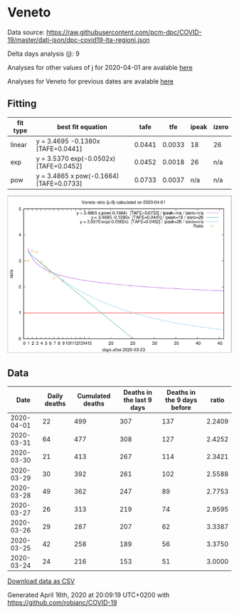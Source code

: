 # Veneto

Data source: https://raw.githubusercontent.com/pcm-dpc/COVID-19/master/dati-json/dpc-covid19-ita-regioni.json

Delta days analysis (j): 9

Analyses for other values of j for 2020-04-01 are avalable [here](../2020-04-01/README.md)

Analyses for Veneto for previous dates are avalable [here](../README.md)

## Fitting 
|fit type|best fit equation|tafe|tfe|ipeak|izero|
|-------|-----|--------|------|---|---|
|linear|y = 3.4695 -0.1380x  [TAFE=0.0441]|0.0441|0.0033|18|26|
|exp|y = 3.5370 exp(-0.0502x)  [TAFE=0.0452]|0.0452|0.0018|26|n/a|
|pow|y = 3.4865 x pow(-0.1664)  [TAFE=0.0733]|0.0733|0.0037|n/a|n/a|

![Plot](COVID-19_veneto_j9_2020-04-01.png)

## Data
|Date|Daily deaths|Cumulated deaths|Deaths in the last 9 days|Deaths in the 9 days before|ratio|
|----|----------|-----------|-------|--------------------|-----|
|2020-04-01|22|499|307|137|2.2409|
|2020-03-31|64|477|308|127|2.4252|
|2020-03-30|21|413|267|114|2.3421|
|2020-03-29|30|392|261|102|2.5588|
|2020-03-28|49|362|247|89|2.7753|
|2020-03-27|26|313|219|74|2.9595|
|2020-03-26|29|287|207|62|3.3387|
|2020-03-25|42|258|189|56|3.3750|
|2020-03-24|24|216|153|51|3.0000|

[Download data as CSV](COVID-19_veneto_j9_2020-04-01.csv)

Generated April 16th, 2020 at 20:09:19 UTC+0200 with https://github.com/robianc/COVID-19
